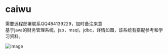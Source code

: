 # caiwu
需要远程部署联系QQ484139229，加时备注来意<br>
基于java的财务管理系统，jsp，msql，jdbc，详情如图，该系统有搭配参考和学习资料。<br>

![image](https://github.com/promise-xinghai/caiwu/assets/133832761/d23464af-392b-4474-bd81-87000e4cade4)
